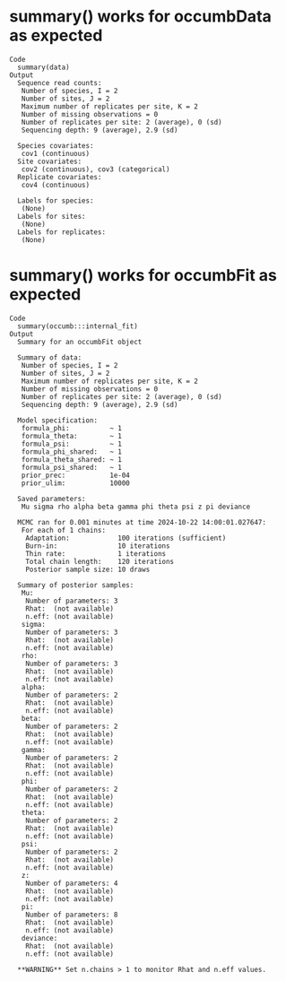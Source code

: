 # summary() works for occumbData as expected

    Code
      summary(data)
    Output
      Sequence read counts: 
       Number of species, I = 2 
       Number of sites, J = 2 
       Maximum number of replicates per site, K = 2 
       Number of missing observations = 0 
       Number of replicates per site: 2 (average), 0 (sd) 
       Sequencing depth: 9 (average), 2.9 (sd) 
      
      Species covariates: 
       cov1 (continuous) 
      Site covariates: 
       cov2 (continuous), cov3 (categorical) 
      Replicate covariates: 
       cov4 (continuous) 
      
      Labels for species: 
       (None) 
      Labels for sites: 
       (None) 
      Labels for replicates: 
       (None) 

# summary() works for occumbFit as expected

    Code
      summary(occumb:::internal_fit)
    Output
      Summary for an occumbFit object 
      
      Summary of data:
       Number of species, I = 2 
       Number of sites, J = 2 
       Maximum number of replicates per site, K = 2 
       Number of missing observations = 0 
       Number of replicates per site: 2 (average), 0 (sd) 
       Sequencing depth: 9 (average), 2.9 (sd) 
      
      Model specification:
       formula_phi:          ~ 1 
       formula_theta:        ~ 1 
       formula_psi:          ~ 1 
       formula_phi_shared:   ~ 1 
       formula_theta_shared: ~ 1 
       formula_psi_shared:   ~ 1 
       prior_prec:           1e-04 
       prior_ulim:           10000 
      
      Saved parameters:
       Mu sigma rho alpha beta gamma phi theta psi z pi deviance 
      
      MCMC ran for 0.001 minutes at time 2024-10-22 14:00:01.027647:
       For each of 1 chains:
        Adaptation:            100 iterations (sufficient)
        Burn-in:               10 iterations
        Thin rate:             1 iterations
        Total chain length:    120 iterations
        Posterior sample size: 10 draws
      
      Summary of posterior samples: 
       Mu: 
        Number of parameters: 3 
        Rhat:  (not available) 
        n.eff: (not available) 
       sigma: 
        Number of parameters: 3 
        Rhat:  (not available) 
        n.eff: (not available) 
       rho: 
        Number of parameters: 3 
        Rhat:  (not available) 
        n.eff: (not available) 
       alpha: 
        Number of parameters: 2 
        Rhat:  (not available) 
        n.eff: (not available) 
       beta: 
        Number of parameters: 2 
        Rhat:  (not available) 
        n.eff: (not available) 
       gamma: 
        Number of parameters: 2 
        Rhat:  (not available) 
        n.eff: (not available) 
       phi: 
        Number of parameters: 2 
        Rhat:  (not available) 
        n.eff: (not available) 
       theta: 
        Number of parameters: 2 
        Rhat:  (not available) 
        n.eff: (not available) 
       psi: 
        Number of parameters: 2 
        Rhat:  (not available) 
        n.eff: (not available) 
       z: 
        Number of parameters: 4 
        Rhat:  (not available) 
        n.eff: (not available) 
       pi: 
        Number of parameters: 8 
        Rhat:  (not available) 
        n.eff: (not available) 
       deviance: 
        Rhat:  (not available) 
        n.eff: (not available) 
      
      **WARNING** Set n.chains > 1 to monitor Rhat and n.eff values. 


